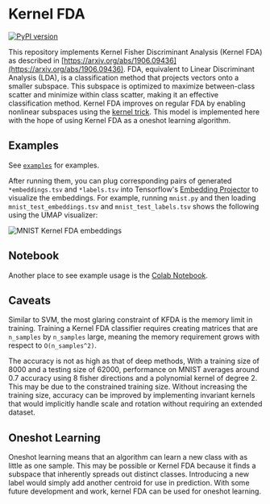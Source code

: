# Kernel FDA

[![PyPI version](https://badge.fury.io/py/kfda.svg)](https://badge.fury.io/py/kfda)

This repository implements Kernel Fisher Discriminant Analysis (Kernel FDA) as described in [https://arxiv.org/abs/1906.09436](https://arxiv.org/abs/1906.09436).
FDA, equivalent to Linear Discriminant Analysis (LDA), is a classification method that projects vectors onto a smaller subspace.
This subspace is optimized to maximize between-class scatter and minimize within class scatter, making it an effective classification method.
Kernel FDA improves on regular FDA by enabling nonlinear subspaces using the [kernel trick](https://en.wikipedia.org/wiki/Kernel_method).
This model is implemented here with the hope of using Kernel FDA as a oneshot learning algorithm.

## Examples
See [`examples`](examples) for examples.

After running them, you can plug corresponding pairs of generated
`*embeddings.tsv` and `*labels.tsv` into Tensorflow's
[Embedding Projector](https://projector.tensorflow.org/)
to visualize the embeddings.
For example, running `mnist.py` and then loading
`mnist_test_embeddings.tsv` and `mnist_test_labels.tsv` shows the
following using the UMAP visualizer:

![MNIST Kernel FDA embeddings](https://github.com/concavegit/kfda/blob/master/img/mnist.png?raw=true)

## Notebook
Another place to see example usage is the
[Colab Notebook](https://colab.research.google.com/drive/1nnVphyZ_0QKYZbmdJaIBjm-zYO4xwF0b).

## Caveats
Similar to SVM, the most glaring constraint of KFDA is the memory limit in training.
Training a Kernel FDA classifier requires creating matrices that are `n_samples` by `n_samples` large, meaning the memory requirement grows with respect to `O(n_samples^2)`.

The accuracy is not as high as that of deep methods,
With a training size of 8000 and a testing size of 62000, performance on MNIST averages around 0.7 accuracy using 8 fisher directions and a polynomial kernel of degree 2.
This may be due to the constrained training size.
Without increasing the training size, accuracy can be improved by implementing invariant kernels that would implicitly handle scale and rotation without requiring an extended dataset.

## Oneshot Learning
Oneshot learning means that an algorithm can learn a new class with as little as one sample.
This may be possible or Kernel FDA because it finds a subspace that inherently spreads out distinct classes.
Introducing a new label would simply add another centroid for use in prediction.
With some future development and work, kernel FDA can be used for oneshot learning.

